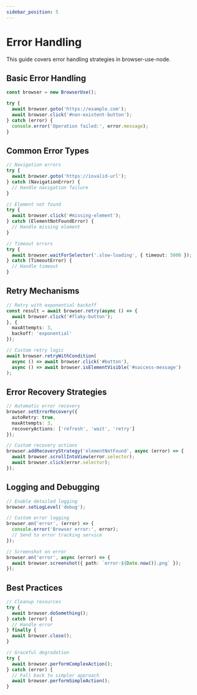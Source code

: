 ```yaml
---
sidebar_position: 5
---
```


# Error Handling

This guide covers error handling strategies in browser-use-node.

## Basic Error Handling

```typescript
const browser = new BrowserUse();

try {
  await browser.goto('https://example.com');
  await browser.click('#non-existent-button');
} catch (error) {
  console.error('Operation failed:', error.message);
}
```

## Common Error Types

```typescript
// Navigation errors
try {
  await browser.goto('https://invalid-url');
} catch (NavigationError) {
  // Handle navigation failure
}

// Element not found
try {
  await browser.click('#missing-element');
} catch (ElementNotFoundError) {
  // Handle missing element
}

// Timeout errors
try {
  await browser.waitForSelector('.slow-loading', { timeout: 5000 });
} catch (TimeoutError) {
  // Handle timeout
}
```

## Retry Mechanisms

```typescript
// Retry with exponential backoff
const result = await browser.retry(async () => {
  await browser.click('#flaky-button');
}, {
  maxAttempts: 3,
  backoff: 'exponential'
});

// Custom retry logic
await browser.retryWithCondition(
  async () => await browser.click('#button'),
  async () => await browser.isElementVisible('#success-message')
);
```

## Error Recovery Strategies

```typescript
// Automatic error recovery
browser.setErrorRecovery({
  autoRetry: true,
  maxAttempts: 3,
  recoveryActions: ['refresh', 'wait', 'retry']
});

// Custom recovery actions
browser.addRecoveryStrategy('elementNotFound', async (error) => {
  await browser.scrollIntoView(error.selector);
  await browser.click(error.selector);
});
```

## Logging and Debugging

```typescript
// Enable detailed logging
browser.setLogLevel('debug');

// Custom error logging
browser.on('error', (error) => {
  console.error('Browser error:', error);
  // Send to error tracking service
});

// Screenshot on error
browser.on('error', async (error) => {
  await browser.screenshot({ path: `error-${Date.now()}.png` });
});
```

## Best Practices

```typescript
// Cleanup resources
try {
  await browser.doSomething();
} catch (error) {
  // Handle error
} finally {
  await browser.close();
}

// Graceful degradation
try {
  await browser.performComplexAction();
} catch (error) {
  // Fall back to simpler approach
  await browser.performSimpleAction();
}
```